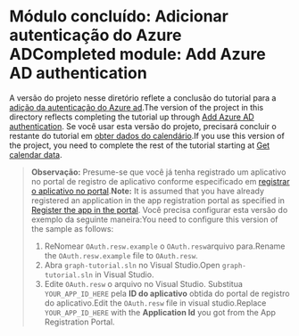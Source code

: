 # <a name="completed-module-add-azure-ad-authentication"></a><span data-ttu-id="fdfd4-101">Módulo concluído: Adicionar autenticação do Azure AD</span><span class="sxs-lookup"><span data-stu-id="fdfd4-101">Completed module: Add Azure AD authentication</span></span>

<span data-ttu-id="fdfd4-102">A versão do projeto nesse diretório reflete a conclusão do tutorial para a [adição da autenticação do Azure ad](https://docs.microsoft.com/graph/training/uwp-tutorial?tutorial-step=3).</span><span class="sxs-lookup"><span data-stu-id="fdfd4-102">The version of the project in this directory reflects completing the tutorial up through [Add Azure AD authentication](https://docs.microsoft.com/graph/training/uwp-tutorial?tutorial-step=3).</span></span> <span data-ttu-id="fdfd4-103">Se você usar esta versão do projeto, precisará concluir o restante do tutorial em [obter dados do calendário](https://docs.microsoft.com/graph/training/uwp-tutorial?tutorial-step=4).</span><span class="sxs-lookup"><span data-stu-id="fdfd4-103">If you use this version of the project, you need to complete the rest of the tutorial starting at [Get calendar data](https://docs.microsoft.com/graph/training/uwp-tutorial?tutorial-step=4).</span></span>

> <span data-ttu-id="fdfd4-104">**Observação:** Presume-se que você já tenha registrado um aplicativo no portal de registro de aplicativo conforme especificado em [registrar o aplicativo no portal](https://docs.microsoft.com/graph/training/uwp-tutorial?tutorial-step=2).</span><span class="sxs-lookup"><span data-stu-id="fdfd4-104">**Note:** It is assumed that you have already registered an application in the app registration portal as specified in [Register the app in the portal](https://docs.microsoft.com/graph/training/uwp-tutorial?tutorial-step=2).</span></span> <span data-ttu-id="fdfd4-105">Você precisa configurar esta versão do exemplo da seguinte maneira:</span><span class="sxs-lookup"><span data-stu-id="fdfd4-105">You need to configure this version of the sample as follows:</span></span>
>
> 1. <span data-ttu-id="fdfd4-106">ReNomear `OAuth.resw.example` o `OAuth.resw`arquivo para.</span><span class="sxs-lookup"><span data-stu-id="fdfd4-106">Rename the `OAuth.resw.example` file to `OAuth.resw`.</span></span>
> 1. <span data-ttu-id="fdfd4-107">Abra `graph-tutorial.sln` no Visual Studio.</span><span class="sxs-lookup"><span data-stu-id="fdfd4-107">Open `graph-tutorial.sln` in Visual Studio.</span></span>
> 1. <span data-ttu-id="fdfd4-108">Edite `OAuth.resw` o arquivo no Visual Studio. Substitua `YOUR_APP_ID_HERE` pela **ID do aplicativo** obtida do portal de registro do aplicativo.</span><span class="sxs-lookup"><span data-stu-id="fdfd4-108">Edit the `OAuth.resw` file in visual studio.Replace `YOUR_APP_ID_HERE` with the **Application Id** you got from the App Registration Portal.</span></span>